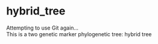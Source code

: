 hybrid_tree
===========

Attempting to use Git again...  
This is a two genetic marker phylogenetic tree: hybrid tree



